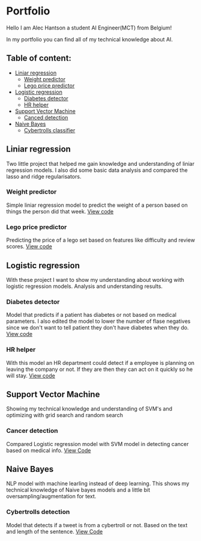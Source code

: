 # Portfolio
Hello I am Alec Hantson a student AI Engineer(MCT) from Belgium!

In my portfolio you can find all of my technical knowledge about AI.

## Table of content:
  - [Liniar regression](#liniar-regression)
    -  [Weight predictor](#weight-predictor)
    -  [Lego price predictor](#lego-price-predictor)
  - [Logistic regression](#logistic-regression)
    - [Diabetes detector](#diabetes-detector)
    - [HR helper](#hr-helper)
  - [Support Vector Machine](#support-vector-machine)
    - [Canced detection](#cancer-detection) 
  - [Naive Bayes](#naive-bayes)
    - [Cybertrolls classifier](#cybertrolls-classifier) 
   
## Liniar regression
Two little project that helped me gain knowledge and understanding of liniar regression models. I also did some basic data analysis and compared the lasso and ridge regularisators.
### Weight predictor
Simple liniar regression model to predict the weight of a person based on things the person did that week. [View code](https://github.com/HantsonAlec/Portfolio/blob/main/LinearRegression/Linear_Regression_weight_prediction.ipynb)
### Lego price predictor
Predicting the price of a lego set based on features like difficulty and review scores. [View code](https://github.com/HantsonAlec/Portfolio/blob/main/LinearRegression/Linear_Regression_lego_price_prediction.ipynb)

## Logistic regression
With these project I want to show my understanding about working with logistic regression models. Analysis and understanding results.
### Diabetes detector
Model that predicts if a patient has diabetes or not based on medical parameters. I also edited the model to lower the number of flase negatives since we don't want to tell patient they don't have diabetes when they do. [View code](https://github.com/HantsonAlec/Portfolio/blob/main/LogisticRegression/Logistic_Regression_Diabetes_Classifier.ipynb)
### HR helper
With this model an HR department could detect if a employee is planning on leaving the company or not. If they are then they can act on it quickly so he will stay. [View code](https://github.com/HantsonAlec/Portfolio/blob/main/LogisticRegression/Logistic_Regression_HR_Classifier.ipynb)

## Support Vector Machine
Showing my technical knowledge and understanding of SVM's and optimizing with grid search and random search
### Cancer detection
Compared Logistic regression model with SVM model in detecting cancer based on medical info. [View Code](https://github.com/HantsonAlec/Portfolio/blob/main/Support_Vector_Machines/SVM_Cancer_Detector.ipynb)

## Naive Bayes
NLP model with machine learling instead of deep learning. This shows my technical knowledge of Naive bayes models and a little bit oversampling/augmentation for text.
### Cybertrolls detection
Model that detects if a tweet is from a cybertroll or not. Based on the text and length of the sentence. [View Code](https://github.com/HantsonAlec/Portfolio/blob/main/Naive_Bayes/Naive_Bayes_Cybertrolls.ipynb)


